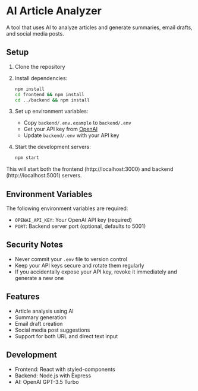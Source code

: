 # AI Article Analyzer

A tool that uses AI to analyze articles and generate summaries, email drafts, and social media posts.

## Setup

1. Clone the repository
2. Install dependencies:
   ```bash
   npm install
   cd frontend && npm install
   cd ../backend && npm install
   ```

3. Set up environment variables:
   - Copy `backend/.env.example` to `backend/.env`
   - Get your API key from [OpenAI](https://platform.openai.com/api-keys)
   - Update `backend/.env` with your API key

4. Start the development servers:
   ```bash
   npm start
   ```

This will start both the frontend (http://localhost:3000) and backend (http://localhost:5001) servers.

## Environment Variables

The following environment variables are required:

- `OPENAI_API_KEY`: Your OpenAI API key (required)
- `PORT`: Backend server port (optional, defaults to 5001)

## Security Notes

- Never commit your `.env` file to version control
- Keep your API keys secure and rotate them regularly
- If you accidentally expose your API key, revoke it immediately and generate a new one

## Features

- Article analysis using AI
- Summary generation
- Email draft creation
- Social media post suggestions
- Support for both URL and direct text input

## Development

- Frontend: React with styled-components
- Backend: Node.js with Express
- AI: OpenAI GPT-3.5 Turbo 